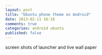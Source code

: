 ```yaml
---
layout: post
title: "Ubuntu phone theme on Android"
date: 2013-02-11 16:18
comments: true
categories: android ubuntu
published: false
---
```

screen shots of launcher and live wall paper
